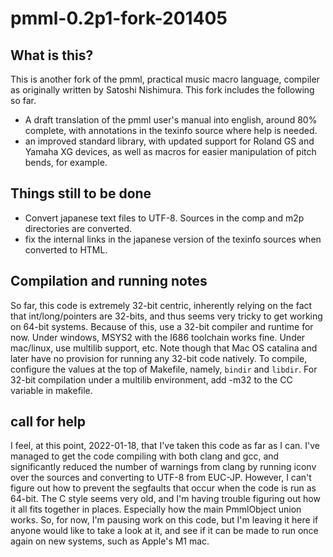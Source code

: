 pmml-0.2p1-fork-201405
============================

## What is this?

This is another fork of the pmml, practical music macro language, compiler as originally written by Satoshi Nishimura.
This fork includes the following so far.

* A draft translation of the pmml user's manual into english, around 80% complete, with annotations in the texinfo source where help is needed.
* an improved standard library, with updated support for Roland GS and Yamaha XG devices, as well as macros for easier manipulation of pitch bends, for example.

## Things still to be done

* Convert japanese text files to UTF-8. Sources in the comp and m2p directories are converted.
* fix the internal links in the japanese version of the texinfo sources when converted to HTML.

## Compilation and running notes

So far, this code is extremely 32-bit centric, inherently relying on the fact that int/long/pointers are 32-bits, and thus seems very tricky to get working on 64-bit systems. Because of this, use a 32-bit compiler and runtime for now. Under windows, MSYS2 with the I686 toolchain works fine.
Under mac/linux, use multilib support, etc.
Note though that Mac OS catalina and later have no provision for running any 32-bit code natively.
To compile, configure the values at the top of Makefile, namely, `bindir` and `libdir`. For 32-bit compilation under a multilib environment, add -m32 to the CC variable in makefile.

## call for help

I feel, at this point, 2022-01-18, that I've taken this code as far as I can. I've managed to get the code compiling with both
clang and gcc, and significantly reduced the number of warnings from clang by running iconv over the sources and converting to UTF-8 from EUC-JP.
However, I can't figure out how to prevent the segfaults that occur when the code is run as 64-bit. The C style seems very old, and I'm having trouble figuring out how it all fits together in places. Especially how the main PmmlObject union works.
So, for now, I'm pausing work on this code, but I'm leaving it here if anyone would like to take a look at it, and see if it can be made to run once again on new systems, such as Apple's M1 mac.
